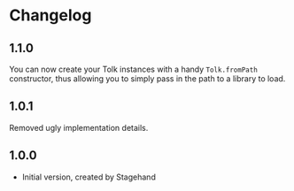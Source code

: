 # Changelog

## 1.1.0

You can now create your Tolk instances with a handy `Tolk.fromPath` constructor, thus allowing you to simply pass in the path to a library to load.

## 1.0.1

Removed ugly implementation details.

## 1.0.0

- Initial version, created by Stagehand
